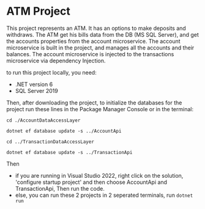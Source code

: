 # ATM Project

This project represents an ATM. It has an options to make deposits and withdraws.
The ATM get his bills data from the DB (MS SQL Server), and get the accounts properties from the account microservice.
The account microservice is built in the project, and manages all the accounts and their balances.
The account microservice is injected to the transactions microservice via dependency Injection.

to run this project locally, you need:
- .NET version 6
- SQL Server 2019

Then, after downloading the project, to initialize the databases for the project
run these lines in the Package Manager Console or in the terminal:

`cd ./AccountDataAccessLayer`

`dotnet ef database update -s ../AccountApi`

`cd ../TransactionDataAccessLayer`

`dotnet ef database update -s ../TransactionApi`

Then
- if you are running in Visual Studio 2022, right click on the solution, 'configure startup project' and then choose AccountApi and TransactionApi,
Then run the code.
- else, you can run these 2 projects in 2 seperated terminals, run `dotnet run`

